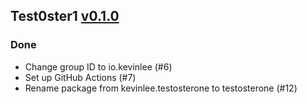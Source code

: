 ## Test0ster1 [v0.1.0](https://github.com/Kevin-Lee/test0ster1/issues?q=is%3Aissue+milestone%3A0.1.0+is%3Aclosed)

### Done
* Change group ID to io.kevinlee (#6)
* Set up GitHub Actions (#7)
* Rename package from kevinlee.testosterone to testosterone (#12)

